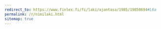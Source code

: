```yaml
---
redirect_to: https://www.finlex.fi/fi/laki/ajantasa/1985/19850694#L6a
permalink: /r/nimilaki.html
sitemap: true
---
```

